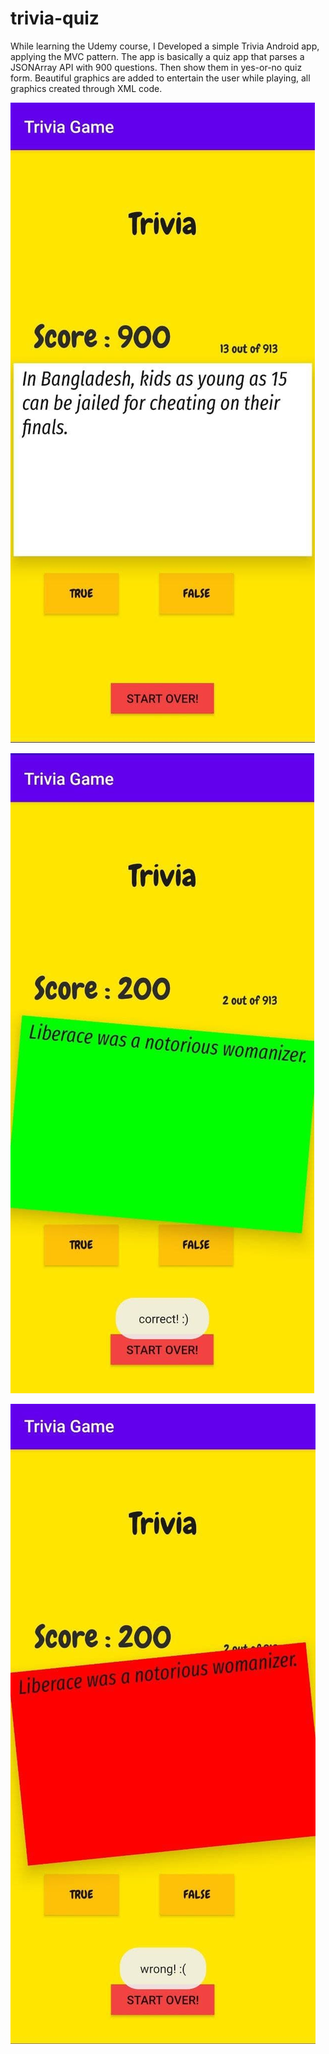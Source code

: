 # trivia-quiz

While learning the Udemy course,
I Developed a simple Trivia Android app, applying the MVC pattern. 
The app is basically a quiz app that parses a JSONArray API with 900 questions. 
Then show them in yes-or-no quiz form. Beautiful graphics are added to entertain the user while playing, all graphics created through XML code.


![](image1.jpg)

![](image2.jpg)

![](image3.jpg)
